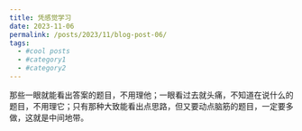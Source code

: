 ```yaml
---
title: 凭感觉学习
date: 2023-11-06
permalink: /posts/2023/11/blog-post-06/
tags:
  - #cool posts
  - #category1
  - #category2
---
```


那些一眼就能看出答案的题目，不用理他；一眼看过去就头痛，不知道在说什么的题目，不用理它；只有那种大致能看出点思路，但又要动点脑筋的题目，一定要多做，这就是中间地带。

